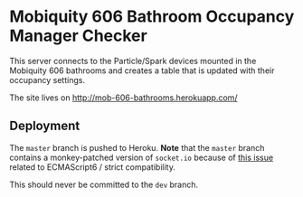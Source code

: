 # Mobiquity 606 Bathroom Occupancy Manager Checker

This server connects to the Particle/Spark devices mounted
in the Mobiquity 606 bathrooms and creates a table that is
updated with their occupancy settings.

The site lives on http://mob-606-bathrooms.herokuapp.com/

## Deployment
The `master` branch is pushed to Heroku. **Note** that the
`master` branch contains a monkey-patched version of
`socket.io` because of [this issue](https://github.com/socketio/socket.io/issues/2155)
related to ECMAScript6 / strict compatibility.

This should never be committed to the `dev` branch.
